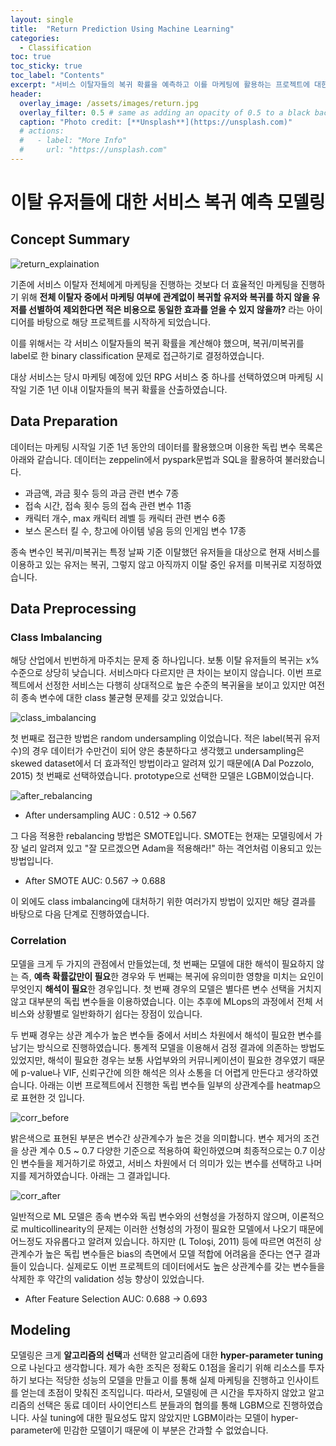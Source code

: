 ```yaml
---
layout: single
title:  "Return Prediction Using Machine Learning"
categories:
  - Classification
toc: true
toc_sticky: true
toc_label: "Contents"
excerpt: "서비스 이탈자들의 복귀 확률을 예측하고 이를 마케팅에 활용하는 프로젝트에 대한 소개 페이지 입니다."
header:
  overlay_image: /assets/images/return.jpg
  overlay_filter: 0.5 # same as adding an opacity of 0.5 to a black background
  caption: "Photo credit: [**Unsplash**](https://unsplash.com)"
  # actions:
  #   - label: "More Info"
  #     url: "https://unsplash.com"
---
```


# 이탈 유저들에 대한 서비스 복귀 예측 모델링

## Concept Summary

![return_explaination](/assets/images/return_exp.jpg)

기존에 서비스 이탈자 전체에게 마케팅을 진행하는 것보다 더 효율적인 마케팅을 진행하기 위해 **전체 이탈자 중에서 마케팅 여부에 관계없이 복귀할 유저와 복귀를 하지 않을 유저를 선별하여 제외한다면 적은 비용으로 동일한 효과를 얻을 수 있지 않을까?** 라는 아이디어를 바탕으로 해당 프로젝트를 시작하게 되었습니다.

이를 위해서는 각 서비스 이탈자들의 복귀 확률을 계산해야 했으며, 복귀/미복귀를 label로 한 binary classification 문제로 접근하기로 결정하였습니다.

대상 서비스는 당시 마케팅 예정에 있던 RPG 서비스 중 하나를 선택하였으며 마케팅 시작일 기준 1년 이내 이탈자들의 복귀 확률을 산출하였습니다.

## Data Preparation

 데이터는 마케팅 시작일 기준 1년 동안의 데이터를 활용했으며 이용한 독립 변수 목록은 아래와 같습니다. 데이터는 zeppelin에서 pyspark문법과 SQL을 활용하여 불러왔습니다.

 * 과금액, 과금 횟수 등의 과금 관련 변수 7종
 * 접속 시간, 접속 횟수 등의 접속 관련 변수 11종
 * 캐릭터 개수, max 캐릭터 레벨 등 캐릭터 관련 변수 6종
 * 보스 몬스터 킬 수, 창고에 아이템 넣음 등의 인게임 변수 17종

 종속 변수인 복귀/미복귀는 특정 날짜 기준 이탈했던 유저들을 대상으로 현재 서비스를 이용하고 있는 유저는 복귀, 그렇지 않고 아직까지 이탈 중인 유저를 미복귀로 지정하였습니다. 

## Data Preprocessing

### Class Imbalancing

해당 산업에서 빈번하게 마주치는 문제 중 하나입니다. 보통 이탈 유저들의 복귀는 x% 수준으로 상당히 낮습니다. 서비스마다 다르지만 큰 차이는 보이지 않습니다. 이번 프로젝트에서 선정한 서비스는 다행히 상대적으로 높은 수준의 복귀율을 보이고 있지만 여전히 종속 변수에 대한 class 불균형 문제를 갖고 있었습니다. 

![class_imbalancing](/assets/images/imbalancing.jpg)

첫 번째로 접근한 방법은 random undersampling 이었습니다. 적은 label(복귀 유저 수)의 경우 데이터가 수만건이 되어 양은 충분하다고 생각했고 undersampling은 skewed dataset에서 더 효과적인 방법이라고 알려져 있기 때문에(A Dal Pozzolo, 2015) 첫 번째로 선택하였습니다. prototype으로 선택한 모델은 LGBM이었습니다. 

![after_rebalancing](/assets/images/balancing.jpg)


* After undersampling AUC : 0.512 -> 0.567

그 다음 적용한 rebalancing 방법은 SMOTE입니다. SMOTE는 현재는 모델링에서 가장 널리 알려져 있고 "잘 모르겠으면 Adam을 적용해라!" 하는 격언처럼 이용되고 있는 방법입니다. 

* After SMOTE AUC: 0.567 -> 0.688

이 외에도 class imbalancing에 대처하기 위한 여러가지 방법이 있지만 해당 결과를 바탕으로 다음 단계로 진행하였습니다.


### Correlation


모델을 크게 두 가지의 관점에서 만들었는데, 첫 번째는 모델에 대한 해석이 필요하지 않는 즉, **예측 확률값만이 필요**한 경우와 두 번째는 복귀에 유의미한 영향을 미치는 요인이 무엇인지 **해석이 필요**한 경우입니다. 
첫 번째 경우의 모델은 별다른 변수 선택을 거치지 않고 대부분의 독립 변수들을 이용하였습니다. 이는 추후에 MLops의 과정에서 전체 서비스와 상황별로 일반화하기 쉽다는 장점이 있습니다.

두 번째 경우는 상관 계수가 높은 변수들 중에서 서비스 차원에서 해석이 필요한 변수를 남기는 방식으로 진행하였습니다. 통계적 모델을 이용해서 검정 결과에 의존하는 방법도 있었지만, 해석이 필요한 경우는 보통 사업부와의 커뮤니케이션이 필요한 경우였기 때문에 p-value나 VIF, 신뢰구간에 의한 해석은 의사 소통을 더 어렵게 만든다고 생각하였습니다. 아래는 이번 프로젝트에서 진행한 독립 변수들 일부의 상관계수를 heatmap으로 표현한 것 입니다.

![corr_before](/assets/images/corr_before.jpg)

밝은색으로 표현된 부분은 변수간 상관계수가 높은 것을 의미합니다. 변수 제거의 조건을 상관 계수 0.5 ~ 0.7 다양한 기준으로 적용하여 확인하였으며 최종적으로는 0.7 이상인 변수들을 제거하기로 하였고, 서비스 차원에서 더 의미가 있는 변수를 선택하고 나머지를 제거하였습니다. 아래는 그 결과입니다.

![corr_after](/assets/images/corr_after.jpg)

일반적으로 ML 모델은 종속 변수와 독립 변수와의 선형성을 가정하지 않으며, 이론적으로 multicollinearity의 문제는 이러한 선형성의 가정이 필요한 모델에서 나오기 때문에 어느정도 자유롭다고 알려져 있습니다. 하지만 (L Toloşi, 2011) 등에 따르면 여전히 상관계수가 높은 독립 변수들은 bias의 측면에서 모델 적합에 어려움을 준다는 연구 결과들이 있습니다.
실제로도 이번 프로젝트의 데이터에서도 높은 상관계수를 갖는 변수들을 삭제한 후 약간의 validation 성능 향상이 있었습니다. 

* After Feature Selection AUC: 0.688 -> 0.693



## Modeling

모델링은 크게 **알고리즘의 선택**과 선택한 알고리즘에 대한 **hyper-parameter tuning**으로 나뉜다고 생각합니다. 제가 속한 조직은 정확도 0.1점을 올리기 위해 리소스를 투자하기 보다는 적당한 성능의 모델을 만들고 이를 통해 실제 마케팅을 진행하고 인사이트를 얻는데 초점이 맞춰진 조직입니다. 따라서, 모델링에 큰 시간을 투자하지 않았고 알고리즘의 선택은 동료 데이터 사이언티스트 분들과의 협의를 통해 LGBM으로 진행하였습니다. 사실 tuning에 대한 필요성도 많지 않았지만 LGBM이라는 모델이 hyper-parameter에 민감한 모델이기 때문에 이 부분은 간과할 수 없었습니다.


